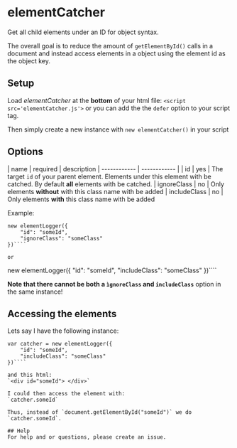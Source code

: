 # elementCatcher
Get all child elements under an ID for object syntax.

The overall goal is to reduce the amount of `getElementById()` calls in a document and instead access elements in a object using the element id as the object key.

## Setup
Load *elementCatcher* at the **bottom** of your html file: `<script src='elementCatcher.js'>` or you can add the the `defer` option to your script tag.

Then simply create a new instance with `new elementCatcher()` in your script

## Options
|   name | required | description
| ------------ | ------------ |
| id  | yes  | The target `id` of your parent element. Elements under this element with be catched. By default **all** elements with be catched.
| ignoreClass | no | Only elements **without**  with this class name with be added
| includeClass | no | Only elements **with** this class name with be added

Example: 
```
new elementLogger({
    "id": "someId",
    "ignoreClass": "someClass"
})````

or

```
new elementLogger({
    "id": "someId",
    "includeClass": "someClass"
})````

**Note that there cannot be both a `ìgnoreClass` and `includeClass`** option in the same instance!

## Accessing the elements
Lets say I have the following instance:
```
var catcher = new elementLogger({
    "id": "someId",
    "includeClass": "someClass"
})````

and this html:
`<div id="someId"> </div>`

I could then access the element with:
`catcher.someId`

Thus, instead of `document.getElementById("someId")` we do `catcher.someId`.

## Help
For help and or questions, please create an issue.
